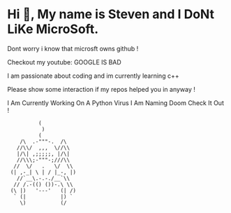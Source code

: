 # Hi 👋, My name is Steven and I DoNt LiKe MicroSoft.

Dont worry i know that microsft owns github !

Checkout my youtube: GOOGLE IS BAD

I am passionate about coding and im currently learning c++

Please show some interaction if my repos helped you in anyway !
  
I Am Currently Working On A Python Virus I Am Naming Doom Check It Out !
 
              (
               )
              (
        /\  .-"""-.  /\
       //\\/  ,,,  \//\\
       |/\| ,;;;;;, |/\|
       //\\\;-"""-;///\\
      //  \/   .   \/  \\
     (| ,-_| \ | / |_-, |)
       //`__\.-.-./__`\\
      // /.-(() ())-.\ \\
     (\ |)   '---'   (| /)
      ` (|           |) `
        \)           (/
